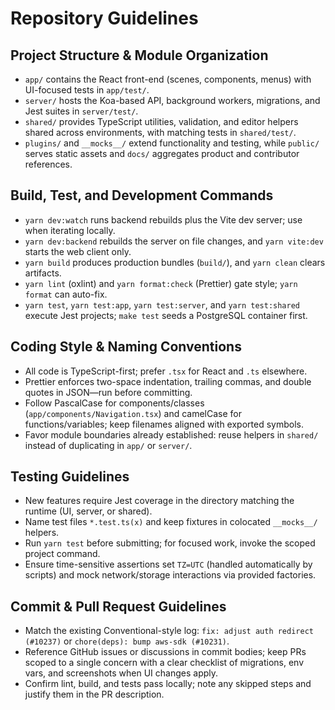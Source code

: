 # Repository Guidelines

## Project Structure & Module Organization
- `app/` contains the React front-end (scenes, components, menus) with UI-focused tests in `app/test/`.
- `server/` hosts the Koa-based API, background workers, migrations, and Jest suites in `server/test/`.
- `shared/` provides TypeScript utilities, validation, and editor helpers shared across environments, with matching tests in `shared/test/`.
- `plugins/` and `__mocks__/` extend functionality and testing, while `public/` serves static assets and `docs/` aggregates product and contributor references.

## Build, Test, and Development Commands
- `yarn dev:watch` runs backend rebuilds plus the Vite dev server; use when iterating locally.
- `yarn dev:backend` rebuilds the server on file changes, and `yarn vite:dev` starts the web client only.
- `yarn build` produces production bundles (`build/`), and `yarn clean` clears artifacts.
- `yarn lint` (oxlint) and `yarn format:check` (Prettier) gate style; `yarn format` can auto-fix.
- `yarn test`, `yarn test:app`, `yarn test:server`, and `yarn test:shared` execute Jest projects; `make test` seeds a PostgreSQL container first.

## Coding Style & Naming Conventions
- All code is TypeScript-first; prefer `.tsx` for React and `.ts` elsewhere.
- Prettier enforces two-space indentation, trailing commas, and double quotes in JSON—run before committing.
- Follow PascalCase for components/classes (`app/components/Navigation.tsx`) and camelCase for functions/variables; keep filenames aligned with exported symbols.
- Favor module boundaries already established: reuse helpers in `shared/` instead of duplicating in `app/` or `server/`.

## Testing Guidelines
- New features require Jest coverage in the directory matching the runtime (UI, server, or shared).
- Name test files `*.test.ts(x)` and keep fixtures in colocated `__mocks__/` helpers.
- Run `yarn test` before submitting; for focused work, invoke the scoped project command.
- Ensure time-sensitive assertions set `TZ=UTC` (handled automatically by scripts) and mock network/storage interactions via provided factories.

## Commit & Pull Request Guidelines
- Match the existing Conventional-style log: `fix: adjust auth redirect (#10237)` or `chore(deps): bump aws-sdk (#10231)`.
- Reference GitHub issues or discussions in commit bodies; keep PRs scoped to a single concern with a clear checklist of migrations, env vars, and screenshots when UI changes apply.
- Confirm lint, build, and tests pass locally; note any skipped steps and justify them in the PR description.
